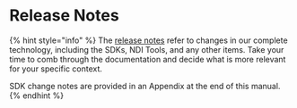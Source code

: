 # Release Notes



{% hint style="info" %}
The [release notes](https://docs.ndi.video/docs/docs/release-notes) refer to changes in our complete technology, including the SDKs, NDI Tools, and any other items. Take your time to comb through the documentation and decide what is more relevant for your specific context.

SDK change notes are provided in an Appendix at the end of this manual.
{% endhint %}
